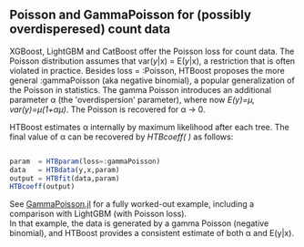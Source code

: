 ## Poisson and GammaPoisson for (possibly overdisperesed) count data

XGBoost, LightGBM and CatBoost offer the Poisson loss for count data.
The Poisson distribution assumes that var(*y*|x) = E(*y*|x), a restriction that is often violated in practice.
Besides loss = :Poisson, HTBoost proposes the more general :gammaPoisson (aka negative binomial), a popular generalization of the Poisson in statistics. The gamma Poisson introduces an additional parameter α (the 'overdispersion' parameter), where now *E(y)=μ, var(y)=μ(1+αμ)*. The Poisson is recovered for  α -> 0. 

HTBoost estimates α internally by maximum likelihood after each tree. The final value of α can be recovered by *HTBcoeff( )* as follows:

```julia

param  = HTBparam(loss=:gammaPoisson)
data   = HTBdata(y,x,param)
output = HTBfit(data,param)
HTBcoeff(output)

```

See [GammaPoisson.jl](../examples/GammaPoisson.jl) for a fully worked-out example, including a comparison with LightGBM (with Poisson loss).  
In that example, the data is generated by a gamma Poisson (negative binomial), and HTBoost provides a consistent estimate of both α and E(y|x). 
